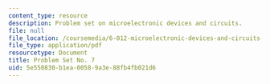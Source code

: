 ```yaml
---
content_type: resource
description: Problem set on microelectronic devices and circuits.
file: null
file_location: /coursemedia/6-012-microelectronic-devices-and-circuits-fall-2009/5e550830b1ea00589a3e88fb4fb021d6_MIT6_012F09_assn07.pdf
file_type: application/pdf
resourcetype: Document
title: Problem Set No. 7
uid: 5e550830-b1ea-0058-9a3e-88fb4fb021d6
---
```

